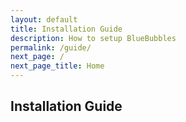 ```yaml
---
layout: default
title: Installation Guide
description: How to setup BlueBubbles
permalink: /guide/
next_page: /
next_page_title: Home
---
```


## Installation Guide